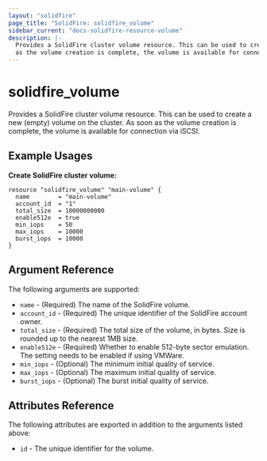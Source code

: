```yaml
---
layout: "solidfire"
page_title: "SolidFire: solidfire_volume"
sidebar_current: "docs-solidfire-resource-volume"
description: |-
  Provides a SolidFire cluster volume resource. This can be used to create a new (empty) volume on the cluster. As soon
  as the volume creation is complete, the volume is available for connection via iSCSI.
---
```


# solidfire\_volume

Provides a SolidFire cluster volume resource. This can be used to create a new (empty) volume on the cluster. As soon
as the volume creation is complete, the volume is available for connection via iSCSI.

## Example Usages

**Create SolidFire cluster volume:**

```
resource "solidfire_volume" "main-volume" {
  name        = "main-volume"
  account_id  = "1"
  total_size  = 10000000000
  enable512e  = true
  min_iops    = 50
  max_iops    = 10000
  burst_iops  = 10000
}
```

## Argument Reference

The following arguments are supported:

* `name` - (Required) The name of the SolidFire volume.
* `account_id` - (Required) The unique identifier of the SolidFire account owner.
* `total_size` - (Required) The total size of the volume, in bytes. Size is rounded up to the nearest 1MB size.
* `enable512e` - (Required) Whether to enable 512-byte sector emulation. The setting needs to
  be enabled if using VMWare.
* `min_iops` - (Optional) The minimum initial quality of service.
* `max_iops` - (Optional) The maximum initial quality of service.
* `burst_iops` - (Optional) The burst initial quality of service.
  
## Attributes Reference

The following attributes are exported in addition to the arguments listed above:

* `id` - The unique identifier for the volume.